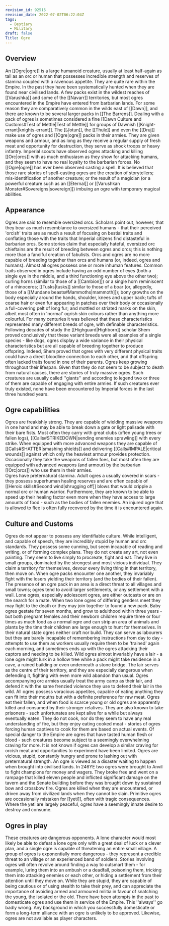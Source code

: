 ```yaml
---
revision_id: 92515
revision_date: 2022-07-02T06:22:04Z
tags:
  - Bestiary
  - Military
draft: false
Title: Ogre
---
```

## Overview
An [[Ogre|ogre]] is a large humanoid creature, usually at least half-again as tall as an orc or human that possesses incredible strength and reserves of stamina coupled with a ravenous appetite.
They are quite rare within the Empire. In the past they have been systematically hunted when they are found near civilised lands. A few packs exist in the wildest reaches of [[Varushka]] and some of the [[Navarr]] territories, but most ogres encountered in the Empire have entered from barbarian lands. For some reason they are comparatively common in the wilds east of [[Dawn]], and there are known to be several larger packs in [[The Barrens]]. Dealing with a pack of ogres is sometimes considered a fine [[Dawn Culture and Customs#Test of Mettle|Test of Mettle]] for groups of Dawnish [[Knight-errant|knights-errant]].
The [[Jotun]], the [[Thule]] and even the [[Druj]] make use of ogres and [[Ogre|ogre]] packs in their armies. They are given weapons and armour, and as long as they receive a regular supply of fresh meat and opportunity for destruction, they serve as shock troops or heavy infantry. Imperial scouts have observed ogres attacking and killing [[Orc|orcs]] with as much enthusiasm as they show for attacking humans, and they seem to have no real loyalty to the barbarian forces.
No [[Ogre|ogre]] has ever been observed casting a spell. It is believed that those rare stories of spell-casting ogres are the creation of storytellers; mis-identification of another creature; or the result of a magician (or a powerful creature such as an [[Eternal]] or [[Varushkan Monster#Sovereigns|sovereign]]) imbuing an ogre with temporary magical abilities.
## Appearance
Ogres are said to resemble oversized orcs. Scholars point out, however, that they bear as much resemblance to oversized humans - that their perceived  'orcish' traits are as much a result of focusing on bestial traits and conflating those with the traits that Imperial citizens find distasteful in barbarian orcs. Some stories claim that especially hateful, oversized orc chieftains are the result of breeding between ogres and orcs; this is nothing more than a fanciful creation of fabulists. Orcs and ogres are no more capable of breeding together than orcs and humans (or, indeed, ogres and humans).
Almost all ogres possess one or more inhuman features. Common traits observed in ogres include having an odd number of eyes (both a single eye in the middle, and a third functioning eye above the other two); curling horns (similar to those of a [[Cambion]]) or a single horn reminiscent of a rhinoceros; [[Tusks|tusks]] similar to those of a boar (or, allegedly, those of a [[Mundane beasts#Mammoths|mammoth]]); bony growths on the body especially around the hands, shoulder, knees and upper back; tufts of coarse hair or even fur appearing in patches over their body or occasionally a full-covering pelt of long fur; and mottled or striated marks on the skin, albeit most often in 'normal' ogrish skin colours rather than anything more colourful. 
For many centuries it was believed that these characteristics represented many different breeds of ogre, with definable characteristics. Following decades of study the [[Highguard|Highborn]] scholar Shem proved conclusively that these variant breeds were all examples of a single species - like dogs, ogres display a wide variance in their physical characteristics but are all capable of breeding together to produce offspring. Indeed, Shem proved that ogres with very different physical traits could have a direct bloodline connection to each other, and that offspring often lacked traits found in one of their parents.
Ogres keep growing throughout their lifespan. Given that they do not seem to be subject to death from natural causes, there are stories of truly massive ogres. Such creatures are usually called ''giants'' and according to legend two or three of them are capable of engaging with entire armies. If such creatures ever truly existed, none have been encountered by Imperial forces in the last three hundred years.
## Ogre capabilities
Ogres are freakishly strong. They are capable of wielding massive weapons in one hand and may be able to break down a gate or light palisade with their bare fists. Most often they carry with great clubs (often young trees or fallen logs), [[Calls#STRIKEDOWN|sending enemies sprawling]] with every strike. When equipped with more advanced weapons they are capable of [[Calls#SHATTER|smashing shields]] and delivering [[Calls#IMPALE|critical wounds]] against which only the heaviest armour provides protection. Occasionally they take the weapons of fallen foes, but most often they are equipped with advanced weapons (and armour) by the barbarian [[Orc|orcs]] who use them in their armies.  
Ogres have preternatural stamina. Adult ogres a usually covered in scars - they possess superhuman healing reserves and are often capable of [[Heroic skills#Second wind|shrugging off]] blows that would cripple a normal orc or human warrior. Furthermore, they are known to be able to speed up their healing factor even more when they have access to large amounts of food - such as the bodies of fallen enemies. An injured ogre that is allowed to flee is often fully recovered by the time it is encountered again.
## Culture and Customs
Ogres do not appear to possess any identifiable culture. While intelligent, and capable of speech, they are incredibly stupid by human and orc standards. They possess some cunning, but seem incapable of reading and writing, or of forming complex plans. They do not create any art, not even painting. They seem to live simply to procreate, fight and eat. 
They live in small  groups, dominated by the strongest and most vicious individual. They claim a territory for themselves, devour every living thing in that territory, then move on. When ogre packs encounter one another, they invariably fight with the losers yielding their territory (and the bodies of their fallen). The presence of an ogre pack in an area is a direct threat to all villages and small towns; ogres tend to avoid larger settlements, or any settlement with a wall.
Lone ogres, especially adolescent ogres, are either outcasts or are on the search for a mate. When two lone ogres of differing genders meet they may fight to the death or they may join together to found a new pack. Baby ogres gestate for seven months, and grow to adulthood within three years - but both pregnant females and their newborn children require three or four times as much food as a normal ogre and can strip an area of animals and plants by the time their children are large enough to hunt for themselves.
In their natural state ogres neither craft nor build. They can serve as labourers but they are barely incapable of remembering instructions from day to day - attempts to use them as workers usually require them to be 'trained' again each morning, and sometimes ends up with the ogres attacking their captors and needing to be killed. 
Wild ogres almost invariably have a lair - a lone ogre might lurk in a hollow tree while a pack might take residence in a cave, a ruined building or even underneath a stone bridge. The lair serves as the centre of their territory, and they are especially dangerous when defending it, fighting with even more wild abandon than usual. Ogres accompanying orc armies usually treat the army camp as their lair, and defend it with the same frenzied violence they use to defend their lair in the wild.
All ogres possess voracious appetites, capable of eating anything they can fit into their mouths but with a definite preference for raw meat. Ogres eat their fallen, and when food is scarce young or old ogres are apparently killed and consumed by their stronger relatives. They are also known to take prisoners - such unfortunates are kept alive for a while but always eventually eaten. They do not cook, nor do they seem to have any real understanding of fire, but they enjoy eating cooked meat - stories of ogres forcing human captives to cook for them are based on actual events. 
Of special danger to the Empire are ogres that have tasted human flesh or blood - such creatures become subject to a seemingly overwhelming craving for more. It is not known if ogres can develop a similar craving for orcish meat and opportunities to experiment have been limited. 
Ogres are vicious, stupid, constantly hungry and prone to lashing out with preternatural strength. An ogre is viewed as a disaster waiting to happen when brought into civilised lands. In 246YE two ogres were brought to Anvil to fight champions for money and wagers. They broke free and went on a rampage that killed eleven people and inflicted significant damage on the tavern and the Senate building before they was brought down by sustained bow and crossbow fire. Ogres are killed when they are encountered, or driven away from civilized lands when they cannot be slain.
Primitive ogres are occasionally mistaken for [[yeti]], often with tragic consequences. Where the yeti are largely peaceful, ogres have a seemingly innate desire to destroy and consume.
## Ogres in play
These creatures are dangerous opponents. A lone character would most likely be able to defeat a lone ogre only with a great deal of luck or a clever plan, and a single ogre is capable of threatening an entire small village. A group of ogres is exponentially more dangerous - they represent a credible threat to an village or an experienced band of soldiers. 
Stories involving ogres will often revolve around finding a way to outsmart them - for example, luring them into an ambush or a deadfall, poisoning them, tricking them into attacking enemies or each other, or hiding a settlement from their attention until they move on. While they are stupid, they are capable of being cautious or of using stealth to take their prey, and can appreciate the importance of avoiding armed and armoured militia in favour of snatching the young, the isolated or the old.
There have been attempts in the past to domesticate ogres and use them in service of the Empire. This ''always'' go badly wrong. Any background in which you successfully domesticate or form a long-term alliance with an ogre is unlikely to be approved. 
Likewise, ogres are not available as player characters.